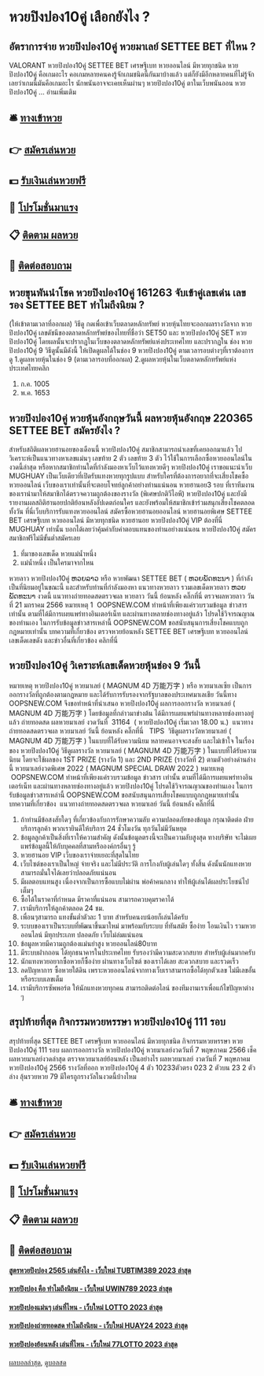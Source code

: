 # หวยปิงปอง10คู่ เลือกยังไง ?
## อัตราการจ่าย หวยปิงปอง10คู่ หวยมาเลย์ SETTEE BET ที่ไหน ?
VALORANT หวยปิงปอง10คู่ SETTEE BET เศรษฐีเบท หวยออนไลน์ มีหวยทุกชนิด หวยปิงปอง10คู่ คือเกมอะไร คอเกมหลายคนคงรู้จักเกมชนิดนี้กันมาบ้างแล้ว แต่ก็ยังมีอีกหลายคนที่ไม่รู้จักเลยว่าเกมนี้มันคือเกมอะไร นักพนันอาจจะเคยเห็นผ่านๆ หวยปิงปอง10คู่ ตาในเว็บพนันออน หวยปิงปอง10คู่ … อ่านเพิ่มเติม

## 🛎 [ทางเข้าหวย](https://bit.ly/3BG5bNw)
## 👉 [สมัครเล่นหวย](https://bit.ly/3BG5bNw)
## 💵 [รับเงินเล่นหวยฟรี](https://bit.ly/3C3mvgS)
## 👑 [โปรโมชั่นมาแรง](https://bit.ly/3C3mvgS)
## 📋 [ติดตาม ผลหวย](https://bit.ly/3C3mvgS)
## 📱 [ติดต่อสอบถาม](https://bit.ly/3C3mvgS)

## หวยขุนพันนำโชค หวยปิงปอง10คู่ 161263 จับเข้าคู่เลขเด่น เลขรอง SETTEE BET ทำไมถึงนิยม ?
(ให้เข้าตามเวลาที่ออกผล)
วิธีดู
กดเพื่อเข้าเว็บตลาดหลักทรัพย์
หวยหุ้นไทยจะออกผลรางวัลจาก หวยปิงปอง10คู่ เลขดัชนีของตลาดหลักทรัพย์ของไทยที่ชื่อว่า SET50 และ หวยปิงปอง10คู่ SET หวยปิงปอง10คู่ โดยผลนั้นจะปรากฏในเว็บของตลาดหลักทรัพย์แห่งประเทศไทย และปรากฏใน ช่อง หวยปิงปอง10คู่ 9 วิธีดูนั้นมีดังนี้
ให้เปิดดูผลได้ในช่อง 9 หวยปิงปอง10คู่ ตามเวลารอบต่างๆที่เราต้องการดู
1.ดูผลหวยหุ้นในช่อง 9 (ตามเวลารอบที่ออกผล)
2.ดูผลหวยหุ้นในเว็บตลาดหลักทรัพย์แห่งประเทศไทยคลิก
1. ก.ค. 1005
2. พ.ค. 1653

## หวยปิงปอง10คู่ หวยหุ้นอังกฤษวันนี้ ผลหวยหุ้นอังกฤษ 220365 SETTEE BET สมัครยังไง ?
สำหรับสถิติผลหวยฮานอยของเดือนนี้ หวยปิงปอง10คู่ สมาชิกสามารถนำเลขที่เคยออกมาแล้ว ไปวิเคราะห์เป็นแนวทางหาเลขแม่นๆ เลขท้าย 2 ตัว เลขท้าย 3 ตัว ไว้ใช้ในการเลือกซื้อหวยออนไลน์ในงวดนี้ล่าสุด หรือหากสมาชิกท่านใดที่กำลังมองหาเว็บไว้แทงหวยดีๆ หวยปิงปอง10คู่ เราขอแนะนำเว็บ MUGHUAY เป็นเว็บเดียวที่เปิดรับแทงหวยทุกรูปแบบ
สำหรับใครที่ต้องการอยากที่จะเสี่ยงโชคซื้อ หวยออนไลน์ เว็บของเราเท่านั้นที่จะตอบโจทย์ลูกค้าอย่างท่านแน่นอน
หวยฮานอย3 รอบ ที่เราทีมงานของเรานำมาให้สมาชิกได้ตรวจความถูกต้องของรางวัล (พิเศษปกติวีไอพี) หวยปิงปอง10คู่ และยังมีรายงานผลสถิติฮานอยปกติย้อนหลังอัปเดตก่อนใคร และยังพร้อมให้สมาชิกเข้าร่วมสนุกเสี่ยงโชคตลอดทั้งวัน ที่นี่เว็บบริการรับแทงหวยออนไลน์ สมัครซื้อหวยฮานอยออนไลน์ หวยฮานอยพิเศษ SETTEE BET เศรษฐีเบท หวยออนไลน์ มีหวยทุกชนิด หวยฮานอย หวยปิงปอง10คู่ VIP ต้องที่นี่ MUGHUAY เท่านั้น บอกได้เลยว่าคุ้มค่ากับค่าตอบแทนของท่านอย่างแน่นอน หวยปิงปอง10คู่ สมัครสมาชิกฟรีไม่มีขั้นต่ำสมัครเลย
1. ที่มาของเลขเด็ด หวยแม่น้ำหนึ่ง
2. แม่น้ำหนึ่ง เป็นใครมาจากไหน

หวยลาว หวยปิงปอง10คู่ ຫວຍລາວ หรือ หวยพัฒนา SETTEE BET ( ຫວຍພັດທະນາ ) ที่กำลังเป็นที่นิยมอยู่ในขณะนี้ และสำหรับท่านที่กำลังมองหา แนวทางหวยลาว รวมเลขเด็ดหวยลาว ຫວຍພັດທະນາ งวดนี้
 แนวทางถ่ายทอดสดตรวจผล หวยลาว วันนี้ ย้อนหลัง คลิ๊กที่นี่ 
ตรวจผลหวยลาว วันที่ 21 มกราคม 2566
หมายเหตุ 1  OOPSNEW.COM ทำหน้าที่เพียงแค่รวบรวมข้อมูล ข่าวสาร เท่านั้น ตามที่ได้มีการเผยแพร่ทางอินเตอร์เน็ท และผ่านทางหลายช่องทางอยู่แล้ว โปรดใช้วิจารณญาณของท่านเอง ในการรับข้อมูลข่าวสารเหล่านี้ OOPSNEW.COM ขอสนับสนุนการเสี่ยงโชคแบบถูกกฎหมายเท่านั้น
บทความที่เกี่ยวข้อง
ตรวจหวยย้อนหลัง SETTEE BET เศรษฐีเบท หวยออนไลน์ เลขเด็ดเลขดัง และข่าวอื่นที่เกี่ยวข้อง คลิกที่นี่

## หวยปิงปอง10คู่ วิเคราะห์เลขเด็ดหวยหุ้นช่อง 9 วันนี้
หมายเหตุ หวยปิงปอง10คู่ หวยมาเลย์ ( MAGNUM 4D 万能万字 ) หรือ หวยมาเลเซีย เป็นการออกรางวัลที่ถูกต้องตามกฎหมาย และได้รับการรับรองจากรัฐบาลของประเทศมาเลเชีย
วันนี้ทาง OOPSNEW.COM จึงขอทำหน้าที่นำเสนอ หวยปิงปอง10คู่ ผลการออกรางวัล หวยมาเลย์ ( MAGNUM 4D 万能万字 ) โดยข้อมูลที่กล่าวมาข่างต้น ได้มีการเผยแพร่ผ่านทางหลายช่องทางอยู่แล้ว
ถ่ายทอดสด ผลหวยมาเลย์ งวดวันที่  31164  ( หวยปิงปอง10คู่ เริ่มเวลา 18.00 น.)
 แนวทางถ่ายทอดสดตรวจผล หวยมาเลย์ วันนี้ ย้อนหลัง คลิ๊กที่นี่  
TIPS  วิธีดูผลรางวัลหวยมาเลย์ ( MAGNUM 4D 万能万字 ) ในแบบที่ได้รับความนิยม
หลายคนอาจจะสงสัย และไม่เข้าใจ ในเรื่องของ หวยปิงปอง10คู่ วิธีดูผลรางวัล หวยมาเลย์ ( MAGNUM 4D 万能万字 ) ในแบบที่ได้รับความนิยม โดยจะใช้ผลของ 1ST PRIZE (รางวัล 1) และ 2ND PRIZE (รางวัลที่ 2) ตามตัวอย่างด่านล่างนี้
หวยมาเลย์งวดพิเศษ 2022 ( MAGNUM SPECIAL DRAW 2022 )
หมายเหตุ  OOPSNEW.COM ทำหน้าที่เพียงแค่รวบรวมข้อมูล ข่าวสาร เท่านั้น ตามที่ได้มีการเผยแพร่ทางอินเตอร์เน็ท และผ่านทางหลายช่องทางอยู่แล้ว หวยปิงปอง10คู่ โปรดใช้วิจารณญาณของท่านเอง ในการรับข้อมูลข่าวสารเหล่านี้ OOPSNEW.COM ขอสนับสนุนการเสี่ยงโชคแบบถูกกฎหมายเท่านั้น
บทความที่เกี่ยวข้อง
 แนวทางถ่ายทอดสดตรวจผล หวยมาเลย์ วันนี้ ย้อนหลัง คลิ๊กที่นี่  
1. ถ้าท่านมีข้อสงสัยใดๆ ที่เกี่ยวข้องกับการรักษาความลับ ความปลอดภัยของข้อมูล กรุณาติดต่อ ฝ่ายบริการลูกค้า พวกเรายินดีให้บริการ 24 ชั่วโมงวัน ทุกวันไม่มีวันหยุด
2. ข้อมูลลูกค้าเป็นสิ่งที่เราให้ความสำคัญ ดังนั้นข้อมูลตรงนี้จะเป็นความลับสูงสุด ทางบริษัท จะไม่เผยแพร่ข้อมูลนี้ให้กับบุคคลที่สามหรือองค์กรอื่นๆ รู้
3. หวยฮานอย VIP เว็บของเราจ่ายเยอะที่สุดในไทย
4. เว็บไซต์ของเราเป็นใหญ่ จ่ายจริง และไม่มีประวัติ การโกงกับผู้เล่นใดๆ ทั้งสิ้น ดังนั้นนักแทงหวยสามารถมั่นใจได้เลยว่าปลอดภัยแน่นอน
5. มีผลตอบแทนสูง เนื่องจากเป็นการซื้อแบบไม่ผ่าน พ่อค้าคนกลาง ทำให้ผู้เล่นได้ผลประโยชน์ไปเต็มๆ
6. ซื้อได้ในราคาที่กำหนด มีราคาที่แน่นอน สามารถควบคุมราคาได้
7. เรามีบริการให้ลูกค้าตลอด 24 ชม.
8. เพื่อนๆสามารถ แทงขั้นต่ำตัวละ 1 บาท สำหรับคนงบน้อยก็เล่นได้ครับ
9. ระบบของเราเป็นระบบที่พัฒนาขึ้นมาใหม่ มาพร้อมกับระบบ ที่ทันสมัย ซื้อง่าย โอนเงินไว รวมหวยออนไลน์ มีทุกประเภท ปลอดภัย เว็บไม่ล่มแน่นอน
10. ข้อมูลหวยมีความถูกต้องแม่นยำสูง หวยออนไลน์80บาท
11. มีระบบฝากถอน ได้ทุกธนาคารในประเทศไทย รับรองว่ามีความสะดวกสบาย สำหรับผู้เล่นมากครับ
12. นักแทงหวยอยากซื้อหวยก็ซื้อง่าย ผ่านทางเว็บไซต์ ของเราได้เลย สะดวกสบาย และรวดเร็ว
13. ลดปัญหาการ ซื้อหวยใต้ดิน เพราะหวยออนไลน์จากทางเว็บเราสามารถซื้อได้ทุกตัวเลข ไม่มีเลขอั้น หรือระบบเลขเต็ม
14. เรามีบริการซัพพอร์ต ให้นักแทงหวยทุกคน สามารถติดต่อไลน์ ของทีมงานเราเพื่อแก้ไขปัญหาต่าง ๆ

## สรุปท้ายที่สุด กิจกรรมหวยหรรษา หวยปิงปอง10คู่ 111 รอบ
สรุปท้ายที่สุด SETTEE BET เศรษฐีเบท หวยออนไลน์ มีหวยทุกชนิด กิจกรรมหวยหรรษา หวยปิงปอง10คู่ 111 รอบ ผลการออกรางวัล หวยปิงปอง10คู่ หวยมาเลย์งวดวันที่ 7 พฤษภาคม 2566 เช็คผลหวยมาเลย์งวดล่าสุด ตรวจหวยมาเลย์ย้อนหลัง
เป็นอย่างไร ผลหวยมาเลย์ งวดวันที่ 7 พฤษภาคม หวยปิงปอง10คู่ 2566 รางวัลที่ออก หวยปิงปอง10คู่ 4 ตัว 10233ตัวตรง 023 2 ตัวบน 23 2 ตัวล่าง ลุ้นรวยหวย 79 มีใครถูกรางวัลในงวดนี้บ้างไหม

## 🛎 [ทางเข้าหวย](https://bit.ly/3BG5bNw)
## 👉 [สมัครเล่นหวย](https://bit.ly/3BG5bNw)
## 💵 [รับเงินเล่นหวยฟรี](https://bit.ly/3C3mvgS)
## 👑 [โปรโมชั่นมาแรง](https://bit.ly/3C3mvgS)
## 📋 [ติดตาม ผลหวย](https://bit.ly/3C3mvgS)
## 📱 [ติดต่อสอบถาม](https://bit.ly/3C3mvgS)

#### [สูตรหวยปิงปอง 2565 เล่นยังไง - เว็บใหม่ TUBTIM389 2023 ล่าสุด](https://atom.io/themes/สูตรหวยปิงปอง%202565%20เล่นยังไง%20-%20เว็บใหม่%20tubtim389%202023%20ล่าสุด)
#### [หวยปิงปอง คือ ทำไมถึงนิยม - เว็บใหม่ UWIN789 2023 ล่าสุด](https://atom.io/themes/หวยปิงปอง%20คือ%20ทำไมถึงนิยม%20-%20เว็บใหม่%20uwin789%202023%20ล่าสุด)
#### [หวยปิงปองแม่นๆ เล่นที่ไหน - เว็บใหม่ LOTTO 2023 ล่าสุด](https://atom.io/themes/หวยปิงปองแม่นๆ%20เล่นที่ไหน%20-%20เว็บใหม่%20lotto%202023%20ล่าสุด)
#### [หวยปิงปองถ่ายทอดสด ทำไมถึงนิยม - เว็บใหม่ HUAY24 2023 ล่าสุด](https://atom.io/themes/หวยปิงปองถ่ายทอดสด%20ทำไมถึงนิยม%20-%20เว็บใหม่%20huay24%202023%20ล่าสุด)
#### [หวยปิงปองย้อนหลัง เล่นที่ไหน - เว็บใหม่ 77LOTTO 2023 ล่าสุด](https://atom.io/themes/หวยปิงปองย้อนหลัง%20เล่นที่ไหน%20-%20เว็บใหม่%2077lotto%202023%20ล่าสุด)

[ผลบอลล่าสุด](https://siamsport.tv "ผลบอลล่าสุด"), [ดูบอลสด](https://siamsport.tv/ดูบอลสด "ดูบอลสด")